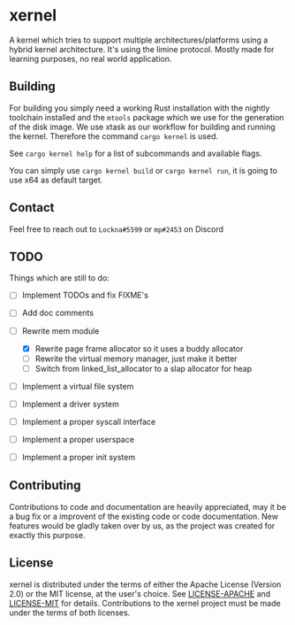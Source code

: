 # xernel
A kernel which tries to support multiple architectures/platforms using a hybrid kernel architecture.
It's using the limine protocol.
Mostly made for learning purposes, no real world application.

## Building
For building you simply need a working Rust installation with the nightly toolchain installed and the `mtools` package which we use for the generation of the disk image.
We use xtask as our workflow for building and running the kernel.
Therefore the command `cargo kernel` is used.

See `cargo kernel help` for a list of subcommands and available flags.

You can simply use `cargo kernel build` or `cargo kernel run`, it is going to use x64 as default target.

## Contact
Feel free to reach out to `Lockna#5599` or `mp#2453` on Discord

## TODO
Things which are still to do:
- [ ] Implement TODOs and fix FIXME's
- [ ] Add doc comments
- [ ] Rewrite mem module
    - [x] Rewrite page frame allocator so it uses a buddy allocator
    - [ ] Rewrite the virtual memory manager, just make it better
    - [ ] Switch from linked_list_allocator to a slap allocator for heap
- [ ] Implement a virtual file system
- [ ] Implement a driver system
- [ ] Implement a proper syscall interface
- [ ] Implement a proper userspace
- [ ] Implement a proper init system


## Contributing
Contributions to code and documentation are heavily appreciated, may it be a bug fix or a improvent of the existing code or code documentation.
New features would be gladly taken over by us, as the project was created for exactly this purpose.

## License
xernel is distributed under the terms of either the Apache License (Version 2.0) or the MIT license, at the user's choice.
See [LICENSE-APACHE](./LICENSE-APACHE) and [LICENSE-MIT](./LICENSE-MIT) for details.
Contributions to the xernel project must be made under the terms of both licenses.